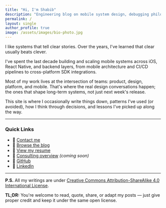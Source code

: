 ```yaml
---
title: "Hi, I'm Shabib"
description: "Engineering blog on mobile system design, debugging philosophy, and cross-platform strategy. Written by a Staff iOS + React Native engineer."
permalink: /
layout: single
author_profile: true
image: /assets/images/bio-photo.jpg
---
```


I like systems that tell clear stories. Over the years, I've learned that clear usually beats clever.

I've spent the last decade building and scaling mobile systems across iOS, React Native, and backend layers, from mobile architecture and CI/CD pipelines to cross-platform SDK integrations.

Most of my work lives at the intersection of teams: product, design, platform, and mobile. That's where the real design conversations happen; the ones that shape long-term systems, not just next week's release.

This site is where I occasionally write things down, patterns I've used (or avoided), how I think through decisions, and lessons I've picked up along the way.


---

### Quick Links
- 📩 [Contact me](mailto:ahmad@codewithshabib.com)
- 🧠 [Browse the blog](/blog/)
- 📄 [View my resume](/resume.pdf)
- 💼 [Consulting overview](/consulting/) *(coming soon)*
- 🔗 [GitHub](https://github.com/shabib87)
- 🔗 [LinkedIn](https://www.linkedin.com/in/ahmadshabibulhossain)

---

**P.S.** All my writings are under [Creative Commons Attribution-ShareAlike 4.0 International License](https://creativecommons.org/licenses/by-sa/4.0/).

**TL;DR:** You're welcome to read, quote, share, or adapt my posts — just give proper credit and keep it under the same open license.

